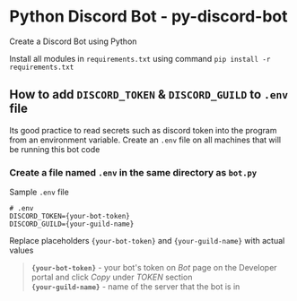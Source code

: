 # Python Discord Bot - py-discord-bot

Create a Discord Bot using Python

Install all modules in `requirements.txt` using command `pip install -r requirements.txt`

## How to add `DISCORD_TOKEN` & `DISCORD_GUILD` to `.env` file
Its good practice to read secrets such as discord token into the program from an environment variable. Create an `.env` file on all machines that will be running this bot code

### Create a file named `.env` in the same directory as `bot.py`
Sample `.env` file

    # .env
    DISCORD_TOKEN={your-bot-token}
    DISCORD_GUILD={your-guild-name}

Replace placeholders `{your-bot-token}` and `{your-guild-name}` with actual values
> **`{your-bot-token}`** - your bot's token on *Bot* page on the Developer portal and click *Copy* under *TOKEN* section  
> **`{your-guild-name}`** - name of the server that the bot is in
